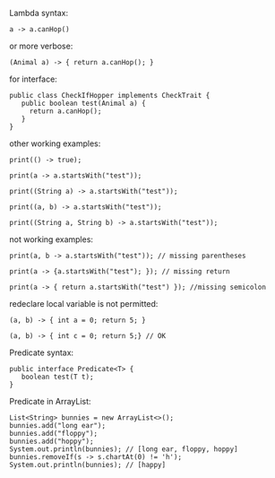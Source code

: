  Lambda syntax:

`a -> a.canHop()`

or more verbose:

`(Animal a) -> { return a.canHop(); }`

for interface:

```
public class CheckIfHopper implements CheckTrait {
   public boolean test(Animal a) {
     return a.canHop();
   }
}
```


other working examples:

`print(() -> true);`

`print(a -> a.startsWith("test"));`

`print((String a) -> a.startsWith("test"));`

`print((a, b) -> a.startsWith("test"));`

`print((String a, String b) -> a.startsWith("test"));`


not working examples:

`print(a, b -> a.startsWith("test")); // missing parentheses`

`print(a -> {a.startsWith("test"); }); // missing return`

`print(a -> { return a.startsWith("test") }); //missing semicolon`


redeclare local variable is not permitted:

`(a, b) -> { int a = 0; return 5; }`

`(a, b) -> { int c = 0; return 5;} // OK`


Predicate syntax:

```
public interface Predicate<T> {
   boolean test(T t);
}
```

Predicate in ArrayList:

```
List<String> bunnies = new ArrayList<>();
bunnies.add("long ear");
bunnies.add("floppy");
bunnies.add("hoppy");
System.out.println(bunnies); // [long ear, floppy, hoppy]
bunnies.removeIf(s -> s.chartAt(0) != 'h');
System.out.println(bunnies); // [happy]
```
